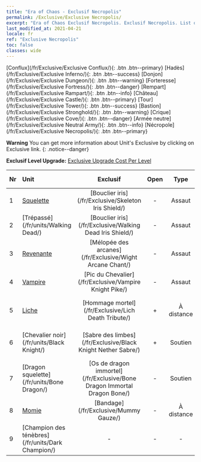 ```yaml
---
title: "Era of Chaos - Exclusif Necropolis"
permalink: /Exclusive/Exclusive Necropolis/
excerpt: "Era of Chaos Exclusif Necropolis. Exclusif Necropolis. List of Exclusif Necropolis in Era of Chaos"
last_modified_at: 2021-04-21
locale: fr
ref: "Exclusive Necropolis"
toc: false
classes: wide
---
```

 [Conflux](/fr/Exclusive/Exclusive Conflux/){: .btn .btn--primary} [Hadès](/fr/Exclusive/Exclusive Inferno/){: .btn .btn--success} [Donjon](/fr/Exclusive/Exclusive Dungeon/){: .btn .btn--warning} [Forteresse](/fr/Exclusive/Exclusive Fortress/){: .btn .btn--danger} [Rempart](/fr/Exclusive/Exclusive Rampart/){: .btn .btn--info} [Château](/fr/Exclusive/Exclusive Castle/){: .btn .btn--primary} [Tour](/fr/Exclusive/Exclusive Tower/){: .btn .btn--success} [Bastion](/fr/Exclusive/Exclusive Stronghold/){: .btn .btn--warning} [Crique](/fr/Exclusive/Exclusive Cove/){: .btn .btn--danger} [Armée neutre](/fr/Exclusive/Exclusive Neutral Army/){: .btn .btn--info} [Nécropole](/fr/Exclusive/Exclusive Necropolis/){: .btn .btn--primary} 

**Warning** You can get more information about Unit's Exclusive by clicking on Exclusive link. 
{: .notice--danger}

 **Exclusif Level Upgrade:** [Exclusive Upgrade Cost Per Level](/Exclusive/ExclusiveUpgradeCostPerLevel/)

  | Nr |         Unit        | Exclusif | Open  |    Type   |  Item to Rank UP      |  Skin   |
  |:---|:--------------------|:-------------:|:-----:|:---------:|:---------------------:|:-------:|
  | 1  | [Squelette](/fr/units/Skeleton/) | [Bouclier iris](/fr/Exclusive/Skeleton Iris Shield/) | - | Assaut | [Jeton Bouclier iris](/fr/Items/con_913/) | - |
  | 2  | [Trépassé](/fr/units/Walking Dead/) | [Bouclier iris](/fr/Exclusive/Walking Dead Iris Shield/) | - | Assaut | [Jeton Bouclier iris](/fr/Items/con_913/) | - |
  | 3  | [Revenante](/fr/units/Wight/) | [Mélopée des arcanes](/fr/Exclusive/Wight Arcane Chant/) | - | Assaut | [Jeton Mélopée des arcanes](/fr/Items/con_915/) | - |
  | 4  | [Vampire](/fr/units/Vampire/) | [Pic du Chevalier](/fr/Exclusive/Vampire Knight Pike/) | - | Assaut | [Jeton Pic du Chevalier](/fr/Items/con_916/) | - |
  | 5  | [Liche](/fr/units/Lich/) | [Hommage mortel](/fr/Exclusive/Lich Death Tribute/) | + | À distance | [Jeton Hommage mortel](/fr/Items/con_978/) | [Peau spéciale Hommage mortel](/fr/Items/con_646/) |
  | 6  | [Chevalier noir](/fr/units/Black Knight/) | [Sabre des limbes](/fr/Exclusive/Black Knight Nether Sabre/) | + | Soutien | [Jeton Sabre des limbes](/fr/Items/con_979/) | [Peau spéciale Sabre des limbes](/fr/Items/con_647/) |
  | 7  | [Dragon squelette](/fr/units/Bone Dragon/) | [Os de dragon immortel](/fr/Exclusive/Bone Dragon Immortal Dragon Bone/) | - | Soutien | [Jeton Os de dragon immortel](/fr/Items/con_980/) | [Peau spéciale Os de dragon immortel](/fr/Items/con_648/) |
  | 8  | [Momie](/fr/units/Mummy/) | [Bandage](/fr/Exclusive/Mummy Gauze/) | - | À distance | [Jeton Bandage](/fr/Items/con_981/) | [Skin spécial Bandage](/fr/Items/con_649/) |
  | 9  | [Champion des ténèbres](/fr/units/Dark Champion/) | - | - | - | none | none |
